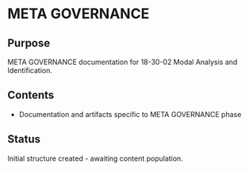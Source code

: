 # META GOVERNANCE

## Purpose
META GOVERNANCE documentation for 18-30-02 Modal Analysis and Identification.

## Contents
- Documentation and artifacts specific to META GOVERNANCE phase

## Status
Initial structure created - awaiting content population.

